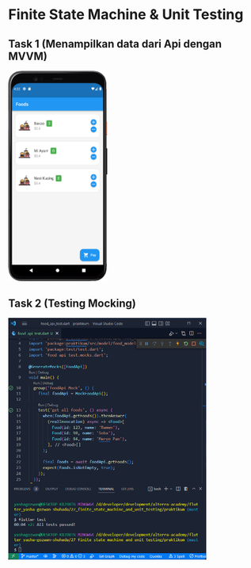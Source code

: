 # Finite State Machine & Unit Testing

## Task 1 (Menampilkan data dari Api dengan MVVM)

<img src="../screenshot/mvvm_food.jpg" width="200" />

## Task 2 (Testing Mocking)

<img src="../screenshot/test_mock.png" width="400" />
